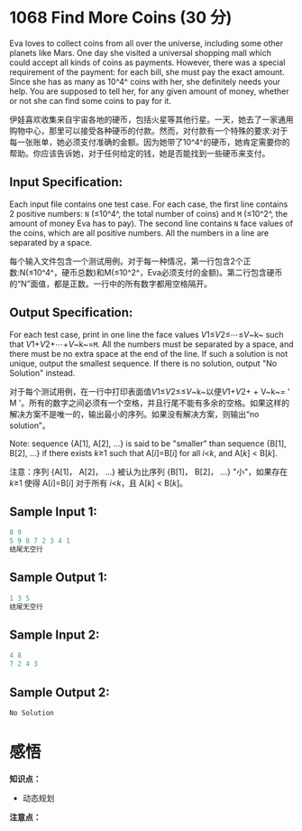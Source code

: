 # 1068 Find More Coins (30 分)

Eva loves to collect coins from all over the universe, including some other planets like Mars. One day she visited a universal shopping mall which could accept all kinds of coins as payments. However, there was a special requirement of the payment: for each bill, she must pay the exact amount. Since she has as many as 10^4^ coins with her, she definitely needs your help. You are supposed to tell her, for any given amount of money, whether or not she can find some coins to pay for it.

伊娃喜欢收集来自宇宙各地的硬币，包括火星等其他行星。一天，她去了一家通用购物中心，那里可以接受各种硬币的付款。然而，对付款有一个特殊的要求:对于每一张账单，她必须支付准确的金额。因为她带了10^4^的硬币，她肯定需要你的帮助。你应该告诉她，对于任何给定的钱，她是否能找到一些硬币来支付。

## Input Specification:

Each input file contains one test case. For each case, the first line contains 2 positive numbers: `N` (≤10^4^, the total number of coins) and `M` (≤10^2^, the amount of money Eva has to pay). The second line contains `N` face values of the coins, which are all positive numbers. All the numbers in a line are separated by a space.

每个输入文件包含一个测试用例。对于每一种情况，第一行包含2个正数:N(≤10^4^，硬币总数)和M(≤10^2^，Eva必须支付的金额)。第二行包含硬币的“N”面值，都是正数。一行中的所有数字都用空格隔开。

## Output Specification:

For each test case, print in one line the face values *V*1≤*V*2≤⋯≤*V*~k~ such that *V*1+*V*2+⋯+*V*~k~=`M`. All the numbers must be separated by a space, and there must be no extra space at the end of the line. If such a solution is not unique, output the smallest sequence. If there is no solution, output "No Solution" instead.

对于每个测试用例，在一行中打印表面值*V*1≤*V*2≤≤*V*~k~以便*V*1+*V*2+ + V~k~= ' M '。所有的数字之间必须有一个空格，并且行尾不能有多余的空格。如果这样的解决方案不是唯一的，输出最小的序列。如果没有解决方案，则输出“no solution”。

Note: sequence {A[1], A[2], ...} is said to be "smaller" than sequence {B[1], B[2], ...} if there exists *k*≥1 such that A[*i*]=B[*i*] for all *i*<*k*, and A[*k*] < B[*k*].

注意：序列 {A[1]， A[2]， ...} 被认为比序列 {B[1]， B[2]， ...} "小"，如果存在 *k*≥1 使得 A[*i*]=B[*i*] 对于所有 *i*<*k*，且 A[*k*] < B[*k*]。

## Sample Input 1:

```cpp
8 9
5 9 8 7 2 3 4 1
结尾无空行
```

## Sample Output 1:

```cpp
1 3 5
结尾无空行
```

## Sample Input 2:

```cpp
4 8
7 2 4 3
```

## Sample Output 2:

```cpp
No Solution
```

# 感悟

**知识点：**

- 动态规划

**注意点：**